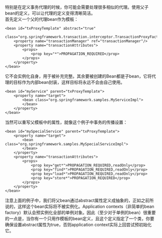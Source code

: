 特别是在定义事务代理的时候，你可能会需要处理很多相似的代理。使用父子bean的定义，可以让代理的定义变得清晰简洁。  
首先定义一个父的代理bean作为模板：

```
<bean id="txProxyTemplate" abstract="true"
        class="org.springframework.transaction.interceptor.TransactionProxyFactoryBean">
    <property name="transactionManager" ref="transactionManager"/>
    <property name="transactionAttributes">
        <props>
            <prop key="*">PROPAGATION_REQUIRED</prop>
        </props>
    </property>
</bean>
```
它不会实例化自身，用于被补充完整。其余要被创建的Bean都是子bean，它将代理的目标作为内部bean封装，这样目标将永远不会由自己使用。
```
<bean id="myService" parent="txProxyTemplate">
    <property name="target">
        <bean class="org.springframework.samples.MyServiceImpl">
        </bean>
    </property>
</bean>
```
当然可以重写父模板中的属性，就像这个例子中事务的传播设置：

```
<bean id="mySpecialService" parent="txProxyTemplate">
    <property name="target">
        <bean class="org.springframework.samples.MySpecialServiceImpl">
        </bean>
    </property>
    <property name="transactionAttributes">
        <props>
            <prop key="get*">PROPAGATION_REQUIRED,readOnly</prop>
            <prop key="find*">PROPAGATION_REQUIRED,readOnly</prop>
            <prop key="load*">PROPAGATION_REQUIRED,readOnly</prop>
            <prop key="store*">PROPAGATION_REQUIRED</prop>
        </props>
    </property>
</bean>
```
注意上面的例子中，我们将父bean通过abstract属性定义成抽象的，正如之前所说的，这样这个bean实际将不被实例化。Application contexts（非简单的bean factory）默认会预实例化全部的单例对象。因此（至少对于单例的bean）很重要的一点是，当你有一个只用作模板的bean定义，且这个定义指定了一个类，你要确保设置abstract属性为true，否则application context实际上回尝试预初始化它。